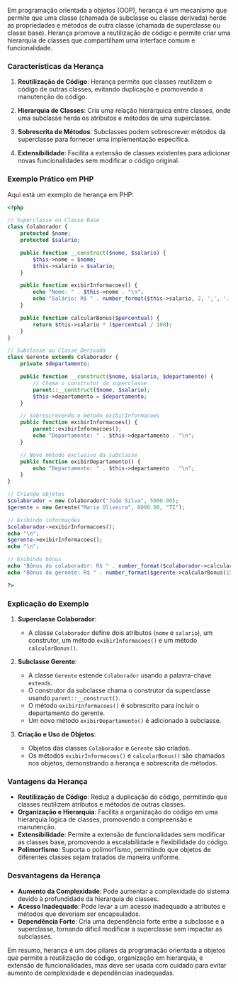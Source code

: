 Em programação orientada a objetos (OOP), herança é um mecanismo que permite que uma classe (chamada de subclasse ou classe derivada) herde as propriedades e métodos de outra classe (chamada de superclasse ou classe base). Herança promove a reutilização de código e permite criar uma hierarquia de classes que compartilham uma interface comum e funcionalidade.

### Características da Herança

1. **Reutilização de Código**: Herança permite que classes reutilizem o código de outras classes, evitando duplicação e promovendo a manutenção do código.

2. **Hierarquia de Classes**: Cria uma relação hierárquica entre classes, onde uma subclasse herda os atributos e métodos de uma superclasse.

3. **Sobrescrita de Métodos**: Subclasses podem sobrescrever métodos da superclasse para fornecer uma implementação específica.

4. **Extensibilidade**: Facilita a extensão de classes existentes para adicionar novas funcionalidades sem modificar o código original.

### Exemplo Prático em PHP

Aqui está um exemplo de herança em PHP:

```php
<?php

// Superclasse ou Classe Base
class Colaborador {
    protected $nome;
    protected $salario;

    public function __construct($nome, $salario) {
        $this->nome = $nome;
        $this->salario = $salario;
    }

    public function exibirInformacoes() {
        echo "Nome: " . $this->nome . "\n";
        echo "Salário: R$ " . number_format($this->salario, 2, ',', '.') . "\n";
    }

    public function calcularBonus($percentual) {
        return $this->salario * ($percentual / 100);
    }
}

// Subclasse ou Classe Derivada
class Gerente extends Colaborador {
    private $departamento;

    public function __construct($nome, $salario, $departamento) {
        // Chama o construtor da superclasse
        parent::__construct($nome, $salario);
        $this->departamento = $departamento;
    }

    // Sobrescrevendo o método exibirInformacoes
    public function exibirInformacoes() {
        parent::exibirInformacoes();
        echo "Departamento: " . $this->departamento . "\n";
    }

    // Novo método exclusivo da subclasse
    public function exibirDepartamento() {
        echo "Departamento: " . $this->departamento . "\n";
    }
}

// Criando objetos
$colaborador = new Colaborador("João Silva", 5000.00);
$gerente = new Gerente("Maria Oliveira", 8000.00, "TI");

// Exibindo informações
$colaborador->exibirInformacoes();
echo "\n";
$gerente->exibirInformacoes();
echo "\n";

// Exibindo bônus
echo "Bônus do colaborador: R$ " . number_format($colaborador->calcularBonus(10), 2, ',', '.') . "\n";
echo "Bônus do gerente: R$ " . number_format($gerente->calcularBonus(15), 2, ',', '.') . "\n";

?>
```

### Explicação do Exemplo

1. **Superclasse Colaborador**:
   - A classe `Colaborador` define dois atributos (`nome` e `salario`), um construtor, um método `exibirInformacoes()` e um método `calcularBonus()`.

2. **Subclasse Gerente**:
   - A classe `Gerente` estende `Colaborador` usando a palavra-chave `extends`.
   - O construtor da subclasse chama o construtor da superclasse usando `parent::__construct()`.
   - O método `exibirInformacoes()` é sobrescrito para incluir o departamento do gerente.
   - Um novo método `exibirDepartamento()` é adicionado à subclasse.

3. **Criação e Uso de Objetos**:
   - Objetos das classes `Colaborador` e `Gerente` são criados.
   - Os métodos `exibirInformacoes()` e `calcularBonus()` são chamados nos objetos, demonstrando a herança e sobrescrita de métodos.

### Vantagens da Herança

- **Reutilização de Código**: Reduz a duplicação de código, permitindo que classes reutilizem atributos e métodos de outras classes.
- **Organização e Hierarquia**: Facilita a organização do código em uma hierarquia lógica de classes, promovendo a compreensão e manutenção.
- **Extensibilidade**: Permite a extensão de funcionalidades sem modificar as classes base, promovendo a escalabilidade e flexibilidade do código.
- **Polimorfismo**: Suporta o polimorfismo, permitindo que objetos de diferentes classes sejam tratados de maneira uniforme.

### Desvantagens da Herança

- **Aumento da Complexidade**: Pode aumentar a complexidade do sistema devido à profundidade da hierarquia de classes.
- **Acesso Inadequado**: Pode levar a um acesso inadequado a atributos e métodos que deveriam ser encapsulados.
- **Dependência Forte**: Cria uma dependência forte entre a subclasse e a superclasse, tornando difícil modificar a superclasse sem impactar as subclasses.

Em resumo, herança é um dos pilares da programação orientada a objetos que permite a reutilização de código, organização em hierarquia, e extensão de funcionalidades, mas deve ser usada com cuidado para evitar aumento de complexidade e dependências inadequadas.
